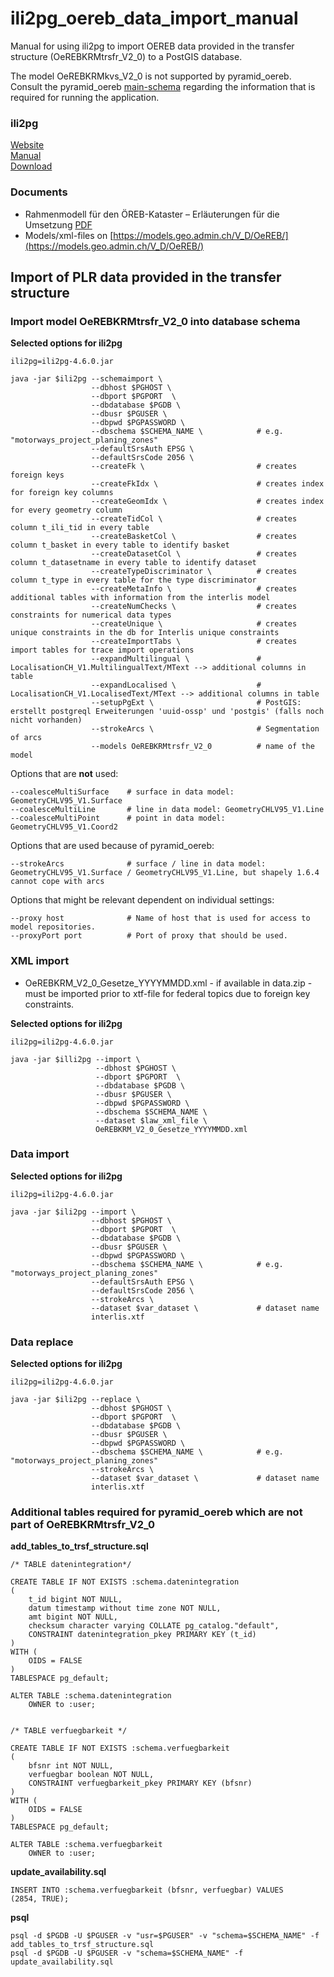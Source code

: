 # ili2pg_oereb_data_import_manual
Manual for using ili2pg to import OEREB data provided in the transfer structure (OeREBKRMtrsfr_V2_0) to a PostGIS database.

The model OeREBKRMkvs_V2_0 is not supported by pyramid_oereb. Consult the pyramid_oereb [main-schema](https://github.com/openoereb/pyramid_oereb/blob/master/pyramid_oereb/standard/models/main.py) regarding the information that is required for running the application.

### ili2pg

[Website](https://www.interlis.ch/downloads/ili2db) \
[Manual](https://github.com/claeis/ili2db/blob/master/docs/ili2db.rst) \
[Download](https://downloads.interlis.ch/ili2pg/)

###  Documents

- Rahmenmodell für den ÖREB-Kataster – Erläuterungen für die Umsetzung [PDF](Documents/Rahmenmodell-de.pdf)
- Models/xml-files on [https://models.geo.admin.ch/V_D/OeREB/](https://models.geo.admin.ch/V_D/OeREB/)

## Import of PLR data provided in the transfer structure

### Import model OeREBKRMtrsfr_V2_0 into database schema

**Selected options for ili2pg**

```
ili2pg=ili2pg-4.6.0.jar

java -jar $ili2pg --schemaimport \
                  --dbhost $PGHOST \
                  --dbport $PGPORT  \
                  --dbdatabase $PGDB \
                  --dbusr $PGUSER \
                  --dbpwd $PGPASSWORD \
                  --dbschema $SCHEMA_NAME \            # e.g. "motorways_project_planing_zones"
                  --defaultSrsAuth EPSG \
                  --defaultSrsCode 2056 \
                  --createFk \                         # creates foreign keys
                  --createFkIdx \                      # creates index for foreign key columns
                  --createGeomIdx \                    # creates index for every geometry column
                  --createTidCol \                     # creates column t_ili_tid in every table
                  --createBasketCol \                  # creates column t_basket in every table to identify basket
                  --createDatasetCol \                 # creates column t_datasetname in every table to identify dataset
                  --createTypeDiscriminator \          # creates column t_type in every table for the type discriminator 
                  --createMetaInfo \                   # creates additional tables with information from the interlis model
                  --createNumChecks \                  # creates constraints for numerical data types
                  --createUnique \                     # creates unique constraints in the db for Interlis unique constraints
                  --createImportTabs \                 # creates import tables for trace import operations
                  --expandMultilingual \               # LocalisationCH_V1.MultilingualText/MText --> additional columns in table
                  --expandLocalised \                  # LocalisationCH_V1.LocalisedText/MText --> additional columns in table
                  --setupPgExt \                       # PostGIS: erstellt postgreql Erweiterungen 'uuid-ossp' und 'postgis' (falls noch nicht vorhanden)
                  --strokeArcs \                       # Segmentation of arcs
                  --models OeREBKRMtrsfr_V2_0          # name of the model
```

Options that are **not** used:
```
--coalesceMultiSurface    # surface in data model: GeometryCHLV95_V1.Surface
--coalesceMultiLine       # line in data model: GeometryCHLV95_V1.Line
--coalesceMultiPoint      # point in data model: GeometryCHLV95_V1.Coord2
```

Options that are used because of pyramid_oereb:
```
--strokeArcs              # surface / line in data model: GeometryCHLV95_V1.Surface / GeometryCHLV95_V1.Line, but shapely 1.6.4 cannot cope with arcs
```

Options that might be relevant dependent on individual settings:
```
--proxy host              # Name of host that is used for access to model repositories.
--proxyPort port          # Port of proxy that should be used.
```

### XML import

- OeREBKRM_V2_0_Gesetze_YYYYMMDD.xml - if available in data.zip - must be imported prior to xtf-file for federal topics due to foreign key constraints.

**Selected options for ili2pg**

```
ili2pg=ili2pg-4.6.0.jar

java -jar $illi2pg --import \
                   --dbhost $PGHOST \
                   --dbport $PGPORT  \
                   --dbdatabase $PGDB \
                   --dbusr $PGUSER \
                   --dbpwd $PGPASSWORD \
                   --dbschema $SCHEMA_NAME \
                   --dataset $law_xml_file \
                   OeREBKRM_V2_0_Gesetze_YYYYMMDD.xml
```

### Data import

**Selected options for ili2pg**

```
ili2pg=ili2pg-4.6.0.jar

java -jar $ili2pg --import \
                  --dbhost $PGHOST \
                  --dbport $PGPORT  \
                  --dbdatabase $PGDB \
                  --dbusr $PGUSER \
                  --dbpwd $PGPASSWORD \
                  --dbschema $SCHEMA_NAME \            # e.g. "motorways_project_planing_zones"
                  --defaultSrsAuth EPSG \
                  --defaultSrsCode 2056 \
                  --strokeArcs \
                  --dataset $var_dataset \             # dataset name
                  interlis.xtf
```

### Data replace

**Selected options for ili2pg**

```
ili2pg=ili2pg-4.6.0.jar

java -jar $ili2pg --replace \
                  --dbhost $PGHOST \
                  --dbport $PGPORT  \
                  --dbdatabase $PGDB \
                  --dbusr $PGUSER \
                  --dbpwd $PGPASSWORD \
                  --dbschema $SCHEMA_NAME \            # e.g. "motorways_project_planing_zones"
                  --strokeArcs \
                  --dataset $var_dataset \             # dataset name
                  interlis.xtf
```


### Additional tables required for pyramid_oereb which are not part of OeREBKRMtrsfr_V2_0

**add_tables_to_trsf_structure.sql**

```
/* TABLE datenintegration*/

CREATE TABLE IF NOT EXISTS :schema.datenintegration
(
    t_id bigint NOT NULL,
    datum timestamp without time zone NOT NULL,
    amt bigint NOT NULL,
    checksum character varying COLLATE pg_catalog."default",
    CONSTRAINT datenintegration_pkey PRIMARY KEY (t_id)
)
WITH (
    OIDS = FALSE
)
TABLESPACE pg_default;

ALTER TABLE :schema.datenintegration
    OWNER to :user;


/* TABLE verfuegbarkeit */

CREATE TABLE IF NOT EXISTS :schema.verfuegbarkeit
(
    bfsnr int NOT NULL,
    verfuegbar boolean NOT NULL,
    CONSTRAINT verfuegbarkeit_pkey PRIMARY KEY (bfsnr)
)
WITH (
    OIDS = FALSE
)
TABLESPACE pg_default;

ALTER TABLE :schema.verfuegbarkeit
    OWNER to :user;
```

**update_availability.sql**

```
INSERT INTO :schema.verfuegbarkeit (bfsnr, verfuegbar) VALUES
(2854, TRUE);
```

**psql**

```
psql -d $PGDB -U $PGUSER -v "usr=$PGUSER" -v "schema=$SCHEMA_NAME" -f add_tables_to_trsf_structure.sql
psql -d $PGDB -U $PGUSER -v "schema=$SCHEMA_NAME" -f update_availability.sql

```
